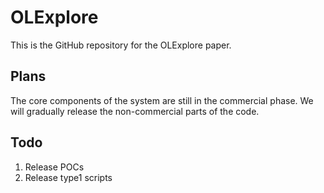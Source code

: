 # OLExplore

This is the GitHub repository for the OLExplore paper.

## Plans

The core components of the system are still in the commercial phase. We will gradually release the non-commercial parts of the code.

## Todo

1. Release POCs
2. Release type1 scripts